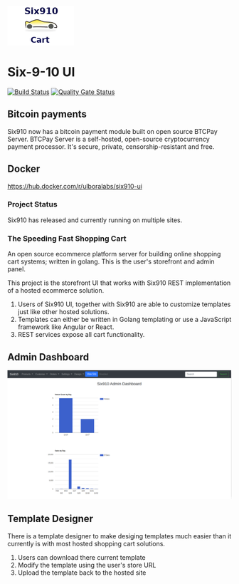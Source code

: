 ![](./Six910Cart-trans-blue.png)

# Six-9-10 UI

[![Build Status](https://travis-ci.com/Ulbora/Six910-ui.svg?branch=master)](https://travis-ci.com/Ulbora/Six910-ui)
[![Quality Gate Status](https://sonarcloud.io/api/project_badges/measure?project=Six910-ui&metric=alert_status)](https://sonarcloud.io/dashboard?id=Six910-ui)
<!-- [![Go Report Card](https://goreportcard.com/badge/github.com/Ulbora/Six910-ui)](https://goreportcard.com/report/github.com/Ulbora/Six910-ui) -->



## Bitcoin payments
Six910 now has a bitcoin payment module built on open source BTCPay Server. BTCPay Server is a self-hosted, open-source cryptocurrency payment processor. It's secure, private, censorship-resistant and free.


## Docker
https://hub.docker.com/r/ulboralabs/six910-ui


### Project Status
Six910 has released and currently running on multiple sites.

### The Speeding Fast Shopping Cart
An open source ecommerce platform server for building online shopping cart systems; written in golang. This is the user's storefront and admin panel.

This project is the storefront UI that works with Six910 REST implementation of a hosted ecommerce solution. 

1. Users of Six910 UI, together with Six910 are able to customize templates just like other hosted solutions.
2. Templates can either be written in Golang templating or use a JavaScript framework like Angular or React.
3. REST services expose all cart functionality.

## Admin Dashboard

![](./six910-ul-admin-dashboard.png)

## Template Designer
There is a template designer to make desiging templates much easier than it currently is with most hosted shopping cart solutions.

1. Users can download there current template
2. Modify the template using the user's store URL
3. Upload the template back to the hosted site




